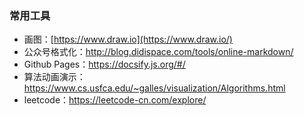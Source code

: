 ### 常用工具

- 画图：[https://www.draw.io](https://www.draw.io/)
- 公众号格式化：http://blog.didispace.com/tools/online-markdown/
- Github Pages：https://docsify.js.org/#/
- 算法动画演示：https://www.cs.usfca.edu/~galles/visualization/Algorithms.html
- leetcode：https://leetcode-cn.com/explore/

